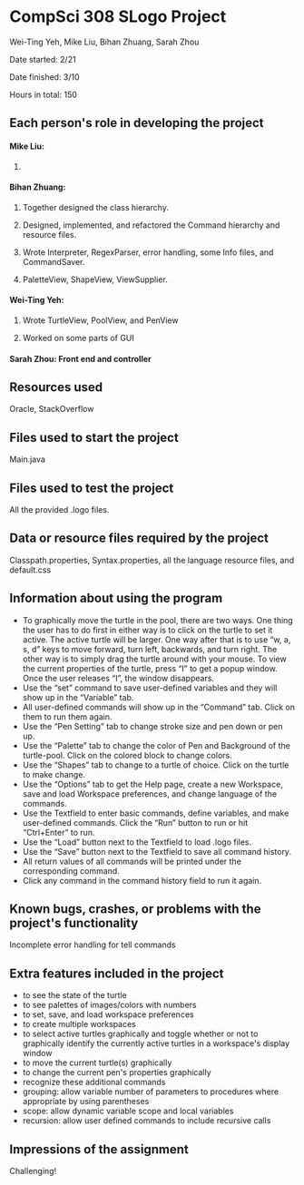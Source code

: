 # CompSci 308 SLogo Project 
Wei-Ting Yeh, Mike Liu, Bihan Zhuang, Sarah Zhou

Date started: 2/21

Date finished: 3/10

Hours in total: 150

## Each person's role in developing the project

#### Mike Liu: 
1) 

#### Bihan Zhuang: 
1) Together designed the class hierarchy.

2) Designed, implemented, and refactored the Command hierarchy and resource files.

3) Wrote Interpreter, RegexParser, error handling, some Info files, and CommandSaver.

4) PaletteView, ShapeView, ViewSupplier.

#### Wei-Ting Yeh:
1) Wrote TurtleView, PoolView, and PenView

2) Worked on some parts of GUI

#### Sarah Zhou: Front end and controller

## Resources used
Oracle, StackOverflow

## Files used to start the project
Main.java

## Files used to test the project
All the provided .logo files.

## Data or resource files required by the project
Classpath.properties, Syntax.properties, all the language resource files, and default.css	

## Information about using the program
* To graphically move the turtle in the pool, there are two ways. One thing the user has to do first in either way is to click on the turtle to set it active. The active turtle will be larger. One way after that is to use “w, a, s, d” keys to move forward, turn left, backwards, and turn right. The other way is to simply drag the turtle around with your mouse. To view the current properties of the turtle, press “I” to get a popup window. Once the user releases “I”, the window disappears.
* Use the “set” command to save user-defined variables and they will show up in the “Variable” tab.
* All user-defined commands will show up in the “Command” tab. Click on them to run them again.
* Use the “Pen Setting” tab to change stroke size and pen down or pen up.
* Use the “Palette” tab to change the color of Pen and Background of the turtle-pool. Click on the colored block to change colors.
* Use the “Shapes” tab to change to a turtle of choice. Click on the turtle to make change.
* Use the “Options” tab to get the Help page, create a new Workspace, save and load Workspace preferences, and change language of the commands. 
* Use the Textfield to enter basic commands, define variables, and make user-defined commands. Click the “Run” button to run or hit “Ctrl+Enter” to run.
* Use the “Load” button next to the Textfield to load .logo files. 
* Use the “Save” button next to the Textfield to save all command history.
* All return values of all commands will be printed under the corresponding command.
* Click any command in the command history field to run it again. 

## Known bugs, crashes, or problems with the project's functionality
Incomplete error handling for tell commands

## Extra features included in the project
* to see the state of the turtle 
* to see palettes of images/colors with numbers
* to set, save, and load workspace preferences
* to create multiple workspaces
* to select active turtles graphically and toggle whether or not to graphically identify the currently active turtles in a workspace's display window
* to move the current turtle(s) graphically
* to change the current pen's properties graphically
* recognize these additional commands 
* grouping: allow variable number of parameters to procedures where appropriate by using parentheses
* scope: allow dynamic variable scope and local variables
* recursion: allow user defined commands to include recursive calls

## Impressions of the assignment
Challenging!

